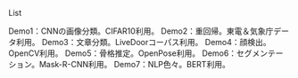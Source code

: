 List

Demo1：CNNの画像分類。CIFAR10利用。
Demo2：重回帰。東電＆気象庁データ利用。
Demo3：文章分類。LiveDoorコーパス利用。
Demo4：顔検出。OpenCV利用。
Demo5：骨格推定。OpenPose利用。
Demo6：セグメンテーション。Mask-R-CNN利用。
Demo7：NLP色々。BERT利用。

